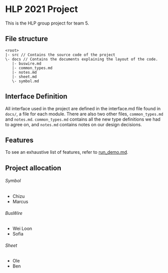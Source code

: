 # HLP 2021 Project
This is the HLP group project for team 5.

## File structure
    <root>
    |- src // Contains the source code of the project
    \- docs // Contains the documents explaining the layout of the code.
       |- buswire.md
       |- common_types.md
       |- notes.md
       |- sheet.md
       \- symbol.md
       
## Interface Definition
All interface used in the project are defined in the interface.md file found in `docs/`, a file for each module. There are also two other files, `common_types.md` and `notes.md`. `common_types.md` contains all the new type definitions we had to agree on, and `notes.md` contains notes on our design decisions.

## Features
To see an exhaustive list of features, refer to [run_demo.md](./docs/run_demo.md).

## Project allocation
###### Symbol
  * Chizu
  * Marcus
###### BusWire
  * Wei Loon
  * Sofia
###### Sheet
  * Ole
  * Ben
